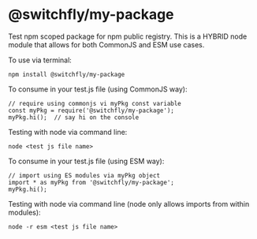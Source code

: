# @switchfly/my-package

Test npm scoped package for npm public registry.  This is a HYBRID node module that allows for both CommonJS and ESM use cases.

To use via terminal:

```
npm install @switchfly/my-package
```

To consume in your test.js file (using CommonJS way):

```
// require using commonjs vi myPkg const variable
const myPkg = require('@switchfly/my-package');
myPkg.hi();  // say hi on the console
```

Testing with node via command line:

```
node <test js file name>
```

To consume in your test.js file (using ESM way):

```
// import using ES modules via myPkg object
import * as myPkg from '@switchfly/my-package';
myPkg.hi();
```

Testing with node via command line (node only allows imports from within modules):

```
node -r esm <test js file name>
```

